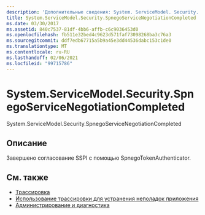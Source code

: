 ```yaml
---
description: 'Дополнительные сведения: System. ServiceModel. Security. Спнегосервиценеготиатионкомплетед'
title: System.ServiceModel.Security.SpnegoServiceNegotiationCompleted
ms.date: 03/30/2017
ms.assetid: 840c7537-81df-4bb6-affb-c6c9036453d0
ms.openlocfilehash: fb511e32bed4c9623d571faf73098268ba3c76a3
ms.sourcegitcommit: ddf7edb67715a5b9a45e3dd44536dabc153c1de0
ms.translationtype: MT
ms.contentlocale: ru-RU
ms.lasthandoff: 02/06/2021
ms.locfileid: "99715786"
---
```

# <a name="systemservicemodelsecurityspnegoservicenegotiationcompleted"></a>System.ServiceModel.Security.SpnegoServiceNegotiationCompleted

System.ServiceModel.Security.SpnegoServiceNegotiationCompleted  
  
## <a name="description"></a>Описание  

 Завершено согласование SSPI с помощью SpnegoTokenAuthenticator.  
  
## <a name="see-also"></a>См. также

- [Трассировка](index.md)
- [Использование трассировки для устранения неполадок приложения](using-tracing-to-troubleshoot-your-application.md)
- [Администрирование и диагностика](../index.md)
